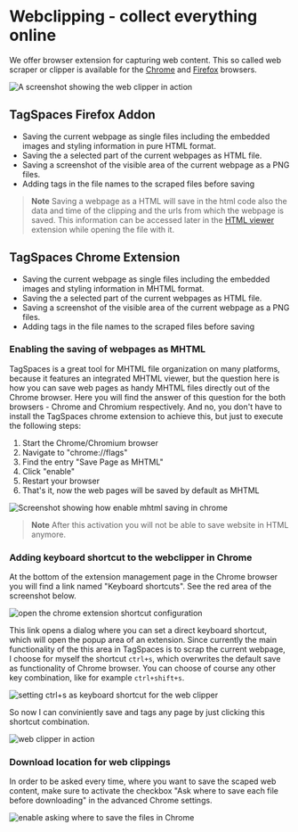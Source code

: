 # Webclipping - collect everything online

We offer browser extension for capturing web content. This so called web scraper or clipper is available for the [Chrome](https://chrome.google.com/webstore/detail/tagspaces/ldalmgifdlgpiiadeccbcjojljeanhjk) and [Firefox](https://addons.mozilla.org/en-us/firefox/addon/tagspaces/) browsers.

![A screenshot showing the web clipper in action](https://www.tagspaces.org/content/v3-x/tagspaces-webclipper.png)

## TagSpaces Firefox Addon

* Saving the current webpage as single files including the embedded images and styling information in pure HTML format.
* Saving the a selected part of the current webpages as HTML file.
* Saving a screenshot of the visible area of the current webpage as a PNG files.
* Adding tags in the file names to the scraped files before saving

> **Note** Saving a webpage as a HTML will save in the html code also the data and time of the clipping and the urls from which the webpage is saved. This information can be accessed later in the [HTML viewer](/extensions/viewerHTML.html#meta-data) extension while opening the file with it.

## TagSpaces Chrome Extension

* Saving the current webpage as single files including the embedded images and styling information in MHTML format.
* Saving the a selected part of the current webpages as HTML file.
* Saving a screenshot of the visible area of the current webpage as a PNG files.
* Adding tags in the file names to the scraped files before saving

### Enabling the saving of webpages as MHTML
TagSpaces is a great tool for MHTML file organization on many platforms, because it features an integrated MHTML viewer, but the question here is how you can save web pages as handy MHTML files directly out of the Chrome browser. Here you will find the answer of this question for the both browsers - Chrome and Chromium respectively. And no, you don't have to install the TagSpaces chrome extension to achieve this, but just to execute the following steps:

1. Start the Chrome/Chromium browser
2. Navigate to "chrome://flags"
3. Find the entry "Save Page as MHTML"
4. Click "enable"
5. Restart your browser
6. That's it, now the web pages will be saved by default as MHTML

![Screenshot showing how enable mhtml saving in chrome](/media/enable--mhtml-saving-chrome.png)

> **Note** After this activation you will not be able to save website in HTML anymore.

### Adding keyboard shortcut to the webclipper in Chrome
At the bottom of the extension management page in the Chrome browser you will find a link named "Keyboard shortcuts". See the red area of the screenshot below.

![open the chrome extension shortcut configuration](/media/chrome-shortcuts-config.png)

This link opens a dialog where you can set a direct keyboard shortcut, which will open the popup area of an extension. Since currently the main functionality of the this area in TagSpaces is to scrap the current webpage, I choose for myself the shortcut `ctrl+s`, which overwrites the default save as functionality of Chrome browser. You can choose of course any other key combination, like for example `ctrl+shift+s`.

![setting ctrl+s as keyboard shortcut for the web clipper](/media/chrome-set-extension-shortcut.png)

So now I can conviniently save and tags any page by just clicking this shortcut combination.

![web clipper in action](/media/tagspaces-web-clipping.png)

### Download location for web clippings

In order to be asked every time, where you want to save the scaped web content, make sure to activate the checkbox "Ask where to save each file before downloading" in the advanced Chrome settings.

![enable asking where to save the files in Chrome](/media/chrome-ask-where-to-save.png)


